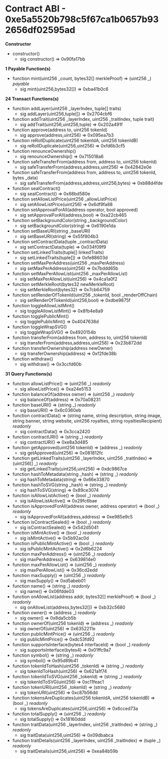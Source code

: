 # Contract ABI - 0xe5a5520b798c5f67ca1b0657b932656df02595ad


**Constructor**

- constructor()
  - sig constructor()  =>  0x90fa17bb

**1 Payable Function(s)**

- function mint(uint256 _count, bytes32[] merkleProof) ⇒ (uint256 _) _payable_
  - sig mint(uint256,bytes32[])  =>  0xba41b0c6

**24 Transact Functions(s)**

- function addLayer(uint256 _layerIndex, tuple[] traits)
  - sig addLayer(uint256,tuple[])  =>  0x2704cbf6
- function addTrait(uint256 _layerIndex, uint256 _traitIndex, tuple trait)
  - sig addTrait(uint256,uint256,tuple)  =>  0x202a491f
- function approve(address to, uint256 tokenId)
  - sig approve(address,uint256)  =>  0x095ea7b3
- function reRollDuplicate(uint256 tokenIdA, uint256 tokenIdB)
  - sig reRollDuplicate(uint256,uint256)  =>  0xfd6b3cf5
- function renounceOwnership()
  - sig renounceOwnership()  =>  0x715018a6
- function safeTransferFrom(address from, address to, uint256 tokenId)
  - sig safeTransferFrom(address,address,uint256)  =>  0x42842e0e
- function safeTransferFrom(address from, address to, uint256 tokenId, bytes _data)
  - sig safeTransferFrom(address,address,uint256,bytes)  =>  0xb88d4fde
- function sealContract()
  - sig sealContract()  =>  0x68bd580e
- function setAllowListPrice(uint256 _allowListPrice)
  - sig setAllowListPrice(uint256)  =>  0x6df9fa88
- function setApprovalForAll(address operator, bool approved)
  - sig setApprovalForAll(address,bool)  =>  0xa22cb465
- function setBackgroundColor(string _backgroundColor)
  - sig setBackgroundColor(string)  =>  0x6190e1da
- function setBaseURI(string _baseURI)
  - sig setBaseURI(string)  =>  0x55f804b3
- function setContractData(tuple _contractData)
  - sig setContractData(tuple)  =>  0x034f09f9
- function setLinkedTraits(tuple[] linkedTraits)
  - sig setLinkedTraits(tuple[])  =>  0xfe88603d
- function setMaxPerAddress(uint256 _maxPerAddress)
  - sig setMaxPerAddress(uint256)  =>  0x7bddd65b
- function setMaxPerAllowList(uint256 _maxPerAllowList)
  - sig setMaxPerAllowList(uint256)  =>  0x4ca1a0f2
- function setMerkleRoot(bytes32 newMerkleRoot)
  - sig setMerkleRoot(bytes32)  =>  0x7cb64759
- function setRenderOfTokenId(uint256 _tokenId, bool _renderOffChain)
  - sig setRenderOfTokenId(uint256,bool)  =>  0xdbe9875f
- function toggleAllowListMint()
  - sig toggleAllowListMint()  =>  0x8fb4e8a9
- function togglePublicMint()
  - sig togglePublicMint()  =>  0x4047638d
- function toggleWrapSVG()
  - sig toggleWrapSVG()  =>  0x4920154b
- function transferFrom(address from, address to, uint256 tokenId)
  - sig transferFrom(address,address,uint256)  =>  0x23b872dd
- function transferOwnership(address newOwner)
  - sig transferOwnership(address)  =>  0xf2fde38b
- function withdraw()
  - sig withdraw()  =>  0x3ccfd60b

**31 Query Functions(s)**

- function allowListPrice() ⇒ (uint256 _) _readonly_
  - sig allowListPrice()  =>  0xa24e5153
- function balanceOf(address owner) ⇒ (uint256 _) _readonly_
  - sig balanceOf(address)  =>  0x70a08231
- function baseURI() ⇒ (string _) _readonly_
  - sig baseURI()  =>  0x6c0360eb
- function contractData() ⇒ (string name, string description, string image, string banner, string website, uint256 royalties, string royaltiesRecipient) _readonly_
  - sig contractData()  =>  0x3cca2420
- function contractURI() ⇒ (string _) _readonly_
  - sig contractURI()  =>  0xe8a3d485
- function getApproved(uint256 tokenId) ⇒ (address _) _readonly_
  - sig getApproved(uint256)  =>  0x081812fc
- function getLinkedTraits(uint256 _layerIndex, uint256 _traitIndex) ⇒ (uint256[] _) _readonly_
  - sig getLinkedTraits(uint256,uint256)  =>  0xdc9867ce
- function hashToMetadata(string _hash) ⇒ (string _) _readonly_
  - sig hashToMetadata(string)  =>  0x66e33870
- function hashToSVG(string _hash) ⇒ (string _) _readonly_
  - sig hashToSVG(string)  =>  0x89ce3074
- function isAllowListActive() ⇒ (bool _) _readonly_
  - sig isAllowListActive()  =>  0x29fc6bae
- function isApprovedForAll(address owner, address operator) ⇒ (bool _) _readonly_
  - sig isApprovedForAll(address,address)  =>  0xe985e9c5
- function isContractSealed() ⇒ (bool _) _readonly_
  - sig isContractSealed()  =>  0x542d5041
- function isMintActive() ⇒ (bool _) _readonly_
  - sig isMintActive()  =>  0x5b92ac0d
- function isPublicMintActive() ⇒ (bool _) _readonly_
  - sig isPublicMintActive()  =>  0x2d6b6224
- function maxPerAddress() ⇒ (uint256 _) _readonly_
  - sig maxPerAddress()  =>  0x639814e0
- function maxPerAllowList() ⇒ (uint256 _) _readonly_
  - sig maxPerAllowList()  =>  0x36cd2edd
- function maxSupply() ⇒ (uint256 _) _readonly_
  - sig maxSupply()  =>  0xd5abeb01
- function name() ⇒ (string _) _readonly_
  - sig name()  =>  0x06fdde03
- function onAllowList(address addr, bytes32[] merkleProof) ⇒ (bool _) _readonly_
  - sig onAllowList(address,bytes32[])  =>  0xb32c5680
- function owner() ⇒ (address _) _readonly_
  - sig owner()  =>  0x8da5cb5b
- function ownerOf(uint256 tokenId) ⇒ (address _) _readonly_
  - sig ownerOf(uint256)  =>  0x6352211e
- function publicMintPrice() ⇒ (uint256 _) _readonly_
  - sig publicMintPrice()  =>  0xdc53fd92
- function supportsInterface(bytes4 interfaceId) ⇒ (bool _) _readonly_
  - sig supportsInterface(bytes4)  =>  0x01ffc9a7
- function symbol() ⇒ (string _) _readonly_
  - sig symbol()  =>  0x95d89b41
- function tokenIdToHash(uint256 _tokenId) ⇒ (string _) _readonly_
  - sig tokenIdToHash(uint256)  =>  0x621a1f74
- function tokenIdToSVG(uint256 _tokenId) ⇒ (string _) _readonly_
  - sig tokenIdToSVG(uint256)  =>  0xc11feac1
- function tokenURI(uint256 _tokenId) ⇒ (string _) _readonly_
  - sig tokenURI(uint256)  =>  0xc87b56dd
- function tokensAreDuplicates(uint256 tokenIdA, uint256 tokenIdB) ⇒ (bool _) _readonly_
  - sig tokensAreDuplicates(uint256,uint256)  =>  0x6cced73a
- function totalSupply() ⇒ (uint256 _) _readonly_
  - sig totalSupply()  =>  0x18160ddd
- function traitData(uint256 _layerIndex, uint256 _traitIndex) ⇒ (string _) _readonly_
  - sig traitData(uint256,uint256)  =>  0x09dbabca
- function traitDetails(uint256 _layerIndex, uint256 _traitIndex) ⇒ (tuple _) _readonly_
  - sig traitDetails(uint256,uint256)  =>  0xea84b59b
